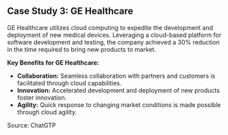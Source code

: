 ## Case Study 3: GE Healthcare

GE Healthcare utilizes cloud computing to expedite the development and deployment of new medical devices. Leveraging a cloud-based platform for software development and testing, the company achieved a 30% reduction in the time required to bring new products to market.

**Key Benefits for GE Healthcare:**
- **Collaboration:** Seamless collaboration with partners and customers is facilitated through cloud capabilities.
- **Innovation:** Accelerated development and deployment of new products foster innovation.
- **Agility:** Quick response to changing market conditions is made possible through cloud agility.

Source: ChatGTP